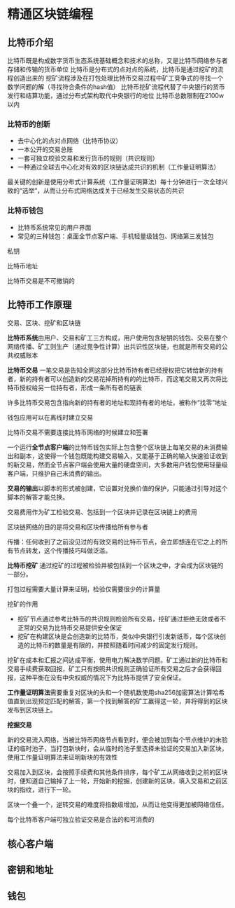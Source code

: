 # 精通区块链编程

## 比特币介绍

比特币既是构成数字货币生态系统基础概念和技术的总称，又是比特币网络参与者存储和传输的货币单位
比特币是分布式的点对点的系统，比特币是通过挖矿的流程创造出来的
挖矿流程涉及在打包处理比特币交易过程中矿工竞争式的寻找一个数学问题的解（寻找符合条件的hash值）
比特币挖矿流程代替了中央银行的货币发行和结算功能，通过分布式架构取代中央银行的地位
比特币总数限制在2100w以内

### 比特币的创新

- 去中心化的点对点网络（比特币协议）
- 一本公开的交易总账
- 一套可独立校验交易和发行货币的规则（共识规则）
- 一种通过全球去中心化对有效的区块链达成共识的机制（工作量证明算法）

最关键的创新是使用分布式计算系统（工作量证明算法）每十分钟进行一次全球兴致的“选举”，从而让分布式网络达成关于已经发生交易状态的共识

### 比特币钱包

- 比特币系统常见的用户界面
- 常见的三种钱包：桌面全节点客户端、手机轻量级钱包、网络第三发钱包

私钥

比特币地址

比特币交易是不可撤销的

## 比特币工作原理

交易、区块、挖矿和区块链

**比特币系统**由用户、交易和矿工三方构成，用户使用包含秘钥的钱包、交易在整个网络传播、矿工则生产（通过竞争性计算）出共识性区块链，也就是所有交易的公共权威账本

**比特币交易** 一笔交易是告知全网这部分比特币持有者已经授权把它转给新的持有者，新的持有者可以创造新的交易花掉所持有的的比特币，而这笔交易又再次将比特币授权给另一位持有者，形成一条所有者的链表

许多比特币交易包含指向新的持有者的地址和现持有者的地址，被称作“找零”地址

钱包应用可以在离线时建立交易

比特币交易不需要连接比特币网络的时候建立和签署

一个运行**全节点客户端**的比特币钱包实际上包含整个区块链上每笔交易的未消费输出和副本，这使得一个钱包既能构建交易输入，又能基于正确的输入快速验证收到的新交易，然而全节点客户端会使用大量的硬盘空间，大多数用户钱包使用轻量级客户端，只维护自己未消费的输出。

**交易的输出**以脚本的形式被创建，它设置对兑换价值的保护，只能通过引导对这个脚本的解答才能兑换。

交易费用作为矿工检验交易、包括到一个区块并记录在区块链上的费用

区块链网络的目的是将交易和区块传播给所有参与者

传播：任何收到了之前没见过的有效交易的比特币节点，会立即想连在它之上的所有节点转发，这个传播技巧叫做泛滥。

**比特币挖矿** 通过挖矿的过程被检验并被包括到一个区块之中，才会成为区块链的一部分。

打包过程需要大量计算来证明，检验仅需要很少的计算量

挖矿的作用

- 挖矿节点通过参考比特币的共识规则检验所有交易，挖矿通过拒绝无效或者不正常的交易为比特币交易提供安全保证
- 挖矿在构建区块是会创造新的比特币，类似中央银行引发新纸币，每个区块创造的比特币的数量是有限的，并按照随着时间减少的固定发行规则。

挖矿在成本和汇报之间达成平衡，使用电力解决数学问题。矿工通过新的比特币和交易手续费获取回报，矿工只有按照共识规则正确验证所有交易之后才会获得回报，这种平衡在没有中央权威的情况下为比特币提供了安全保证。

**工作量证明算法**需要重复对区块的头和一个随机数使用sha256加密算法计算哈希值直到出现预定匹配的解答，第一个找到解答的矿工赢得这一轮，并将得到的区块发布到区块链上。

**挖掘交易**

新的交易流入网络，当被比特币网络节点看到时，便会被加到每个节点维护的未验证的临时池子，当打包新块时，会从临时的池子里选择未验证的交易加入新区块，使用工作量证明算法来证明新块的有效性

交易加入到区块，会按照手续费和其他条件排序，每个矿工从网络收到之前的区块时，便知道自己输掉了上一轮，开始新的挖掘，创建新的区块，填入交易和之前区块的指纹，进行下一轮。

区块一个叠一个，逆转交易的难度将指数级增加，从而让他变得更加被网络信任。

每个比特币客户端可独立验证交易是合法的和可消费的

## 核心客户端

## 密钥和地址

## 钱包